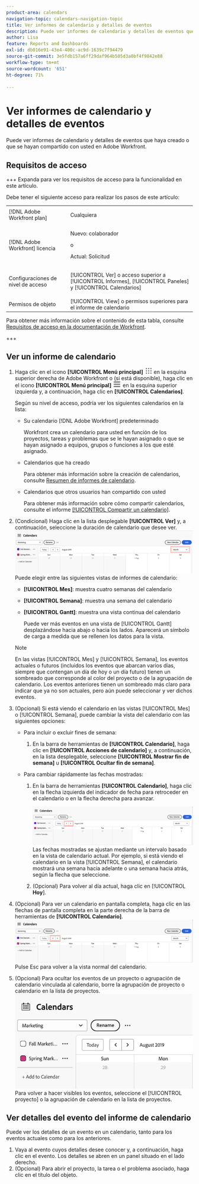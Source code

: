 ```yaml
---
product-area: calendars
navigation-topic: calendars-navigation-topic
title: Ver informes de calendario y detalles de eventos
description: Puede ver informes de calendario y detalles de eventos que haya creado o que se hayan compartido con usted en Adobe Workfront.
author: Lisa
feature: Reports and Dashboards
exl-id: db016e91-43e4-400c-ac9d-1639c7f94479
source-git-commit: 3e5fdb157a6ff29daf964b505d3a0bf4f9842e88
workflow-type: tm+mt
source-wordcount: '651'
ht-degree: 71%

---
```


# Ver informes de calendario y detalles de eventos

Puede ver informes de calendario y detalles de eventos que haya creado o que se hayan compartido con usted en Adobe Workfront.

## Requisitos de acceso

+++ Expanda para ver los requisitos de acceso para la funcionalidad en este artículo.

Debe tener el siguiente acceso para realizar los pasos de este artículo:

<table style="table-layout:auto"> 
 <col> 
 </col> 
 <col> 
 </col> 
 <tbody> 
  <tr> 
   <td role="rowheader">[!DNL Adobe Workfront plan]</td> 
   <td> <p>Cualquiera</p> </td> 
  </tr> 
  <tr> 
   <td role="rowheader">[!DNL Adobe Workfront] licencia</td> 
   <td><p>Nuevo: colaborador</p>
       <p>o</p>
       <p>Actual: Solicitud</p></td> 
  </tr> 
  <tr> 
   <td role="rowheader">Configuraciones de nivel de acceso</td> 
   <td> <p>[!UICONTROL Ver] o acceso superior a [!UICONTROL Informes], [!UICONTROL Paneles] y [!UICONTROL Calendarios]</p></td> 
  </tr> 
  <tr> 
   <td role="rowheader">Permisos de objeto</td> 
   <td>[!UICONTROL View] o permisos superiores para el informe de calendario</td> 
  </tr> 
 </tbody> 
</table>

Para obtener más información sobre el contenido de esta tabla, consulte [Requisitos de acceso en la documentación de Workfront](/help/quicksilver/administration-and-setup/add-users/access-levels-and-object-permissions/access-level-requirements-in-documentation.md).

+++

## Ver un informe de calendario

<!--{{step1-to-calendars}}-->

1. Haga clic en el icono **[!UICONTROL Menú principal]** ![Menú principal](/help/_includes/assets/main-menu-icon.png) en la esquina superior derecha de Adobe Workfront o (si está disponible), haga clic en el icono **[!UICONTROL Menú principal]** ![Menú principal](/help/_includes/assets/main-menu-icon-left-nav.png) en la esquina superior izquierda y, a continuación, haga clic en **[!UICONTROL Calendarios]**.

   Según su nivel de acceso, podría ver los siguientes calendarios en la lista:

   * Su calendario [!DNL Adobe Workfront] predeterminado

     Workfront crea un calendario para usted en función de los proyectos, tareas y problemas que se le hayan asignado o que se hayan asignado a equipos, grupos o funciones a los que esté asignado.

   * Calendarios que ha creado

     Para obtener más información sobre la creación de calendarios, consulte [Resumen de informes de calendario](../../../reports-and-dashboards/reports/calendars/calendar-reports-overview.md).

   * Calendarios que otros usuarios han compartido con usted

     Para obtener más información sobre cómo compartir calendarios, consulte el informe [[!UICONTROL Compartir un calendario]](../../../reports-and-dashboards/reports/calendars/share-a-calendar-report.md).

1. (Condicional) Haga clic en la lista desplegable **[!UICONTROL Ver]** y, a continuación, seleccione la duración de calendario que desee ver.
   ![Duración del calendario](assets/view-menu-calendar-report-350x189.png)
Puede elegir entre las siguientes vistas de informes de calendario:

   * **[!UICONTROL Mes]**: muestra cuatro semanas del calendario
   * **[!UICONTROL Semana]**: muestra una semana del calendario
   * **[!UICONTROL Gantt]**: muestra una vista continua del calendario

     Puede ver más eventos en una vista de [!UICONTROL Gantt] desplazándose hacia abajo o hacia los lados. Aparecerá un símbolo de carga a medida que se rellenen los datos para la vista.

   >[!NOTE]
   >
   >En las vistas [!UICONTROL Mes] y [!UICONTROL Semana], los eventos actuales o futuros (incluidos los eventos que abarcan varios días, siempre que contengan un día de hoy o un día futuro) tienen un sombreado que corresponde al color del proyecto o de la agrupación de calendario. Los eventos anteriores tienen un sombreado más claro para indicar que ya no son actuales, pero aún puede seleccionar y ver dichos eventos.

1. (Opcional) Si está viendo el calendario en las vistas [!UICONTROL Mes] o [!UICONTROL Semana], puede cambiar la vista del calendario con las siguientes opciones:

   * Para incluir o excluir fines de semana:

      1. En la barra de herramientas de **[!UICONTROL Calendario]**, haga clic en **[!UICONTROL Acciones de calendario]** y, a continuación, en la lista desplegable, seleccione **[!UICONTROL Mostrar fin de semana]** u **[!UICONTROL Ocultar fin de semana]**.

   * Para cambiar rápidamente las fechas mostradas:

      1. En la barra de herramientas **[!UICONTROL Calendario]**, haga clic en la flecha izquierda del indicador de fecha para retroceder en el calendario o en la flecha derecha para avanzar.

         ![Haga clic en la flecha para cambiar la fecha](assets/click-arrows-to-change-dates-calendar-report.png)\
         Las fechas mostradas se ajustan mediante un intervalo basado en la vista de calendario actual. Por ejemplo, si está viendo el calendario en la vista [!UICONTROL Semana], el calendario mostrará una semana hacia adelante o una semana hacia atrás, según la flecha que seleccione.

      1. (Opcional) Para volver al día actual, haga clic en [!UICONTROL **Hoy**].


1. (Opcional) Para ver un calendario en pantalla completa, haga clic en las flechas de pantalla completa en la parte derecha de la barra de herramientas de **[!UICONTROL Calendario]**.
   ![Haga clic en la flecha para cambiar la fecha](assets/click-arrows-to-change-dates-calendar-report.png)\
   Pulse Esc para volver a la vista normal del calendario.

1. (Opcional) Para ocultar los eventos de un proyecto o agrupación de calendario vinculada al calendario, borre la agrupación de proyecto o calendario en la lista de proyectos.
   ![Ocultar eventos](assets/hide-events-for-project-or-cal-grouping.png)
Para volver a hacer visibles los eventos, seleccione el [!UICONTROL proyecto] o la agrupación de calendario en la lista de proyectos.

## Ver detalles del evento del informe de calendario

Puede ver los detalles de un evento en un calendario, tanto para los eventos actuales como para los anteriores.

1. Vaya al evento cuyos detalles desee conocer y, a continuación, haga clic en el evento. Los detalles se abren en un panel situado en el lado derecho.
1. (Opcional) Para abrir el proyecto, la tarea o el problema asociado, haga clic en el título del objeto.
